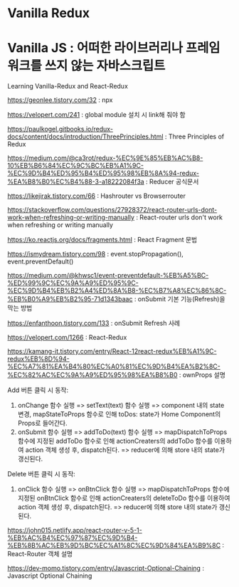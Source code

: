 # Vanilla Redux
# Vanilla JS : 어떠한 라이브러리나 프레임워크를 쓰지 않는 자바스크립트

Learning Vanilla-Redux and React-Redux

https://geonlee.tistory.com/32 : npx 

https://velopert.com/241 : global module 설치 시 link해 줘야 함

https://paulkogel.gitbooks.io/redux-docs/content/docs/introduction/ThreePrinciples.html : Three Principles of Redux

https://medium.com/@ca3rot/redux-%EC%9E%85%EB%AC%B8-10%EB%B6%84%EC%9C%BC%EB%A1%9C-%EC%9D%B4%ED%95%B4%ED%95%98%EB%8A%94-redux-%EA%B8%B0%EC%B4%88-3-a18222084f3a : Reducer 공식문서

https://likejirak.tistory.com/66 : Hashrouter vs Browserrouter

https://stackoverflow.com/questions/27928372/react-router-urls-dont-work-when-refreshing-or-writing-manually : React-router urls don't work when refreshing or writing manually

https://ko.reactjs.org/docs/fragments.html : React Fragment 문법

https://ismydream.tistory.com/98 : event.stopPropagation(), event.preventDefault()

https://medium.com/@khwsc1/event-preventdefault-%EB%A5%BC-%ED%99%9C%EC%9A%A9%ED%95%9C-%EC%9D%B4%EB%B2%A4%ED%8A%B8-%EC%B7%A8%EC%86%8C-%EB%B0%A9%EB%B2%95-71d1343baac : onSubmit 기본 기능(Refresh)을 막는 방법

https://enfanthoon.tistory.com/133 : onSubmit Refresh 사례

https://velopert.com/1266 : React-Redux

https://kamang-it.tistory.com/entry/React-12react-redux%EB%A1%9C-redux%EB%8D%94-%EC%A7%81%EA%B4%80%EC%A0%81%EC%9D%B4%EA%B2%8C-%EC%82%AC%EC%9A%A9%ED%95%98%EA%B8%B0 : ownProps 설명

Add 버튼 클릭 시 동작: 
1) onChange 함수 실행 => setText(text) 함수 실행 => component 내의 state 변경, mapStateToProps 함수로 인해 toDos: state가 Home Component의 Props로 들어간다.
2) onSubmit 함수 실행 => addToDo(text) 함수 실행 => mapDispatchToProps 함수에 지정된 addToDo 함수로 인해 actionCreaters의 addToDo 함수를 이용하여 action 객체 생성 후, dispatch된다. => reducer에 의해 store 내의 state가 갱신된다.

Delete 버튼 클릭 시 동작: 
1) onClick 함수 실행 => onBtnClick 함수 실행 => mapDispatchToProps 함수에 지정된 onBtnClick 함수로 인해 actionCreaters의 deleteToDo 함수를 이용하여 action 객체 생성 후, dispatch된다. => reducer에 의해 store 내의 state가 갱신된다.

https://john015.netlify.app/react-router-v-5-1-%EB%AC%B4%EC%97%87%EC%9D%B4-%EB%8B%AC%EB%9D%BC%EC%A1%8C%EC%9D%84%EA%B9%8C : React-Router 객체 설명

https://dev-momo.tistory.com/entry/Javascript-Optional-Chaining : Javascript Optional Chaining